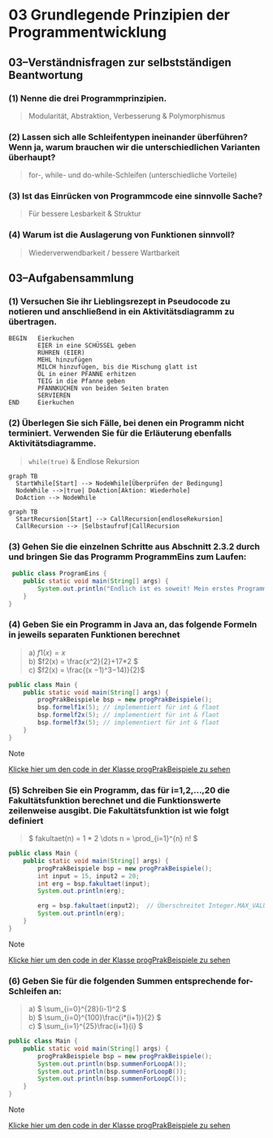 # 03 Grundlegende Prinzipien der Programmentwicklung
## 03–Verständnisfragen zur selbstständigen Beantwortung
### (1) Nenne die drei Programmprinzipien.
> Modularität, Abstraktion, Verbesserung & Polymorphismus
### (2) Lassen sich alle Schleifentypen ineinander überführen? Wenn ja, warum brauchen wir die unterschiedlichen Varianten überhaupt?
> for-, while- und do-while-Schleifen (unterschiedliche Vorteile)
### (3) Ist das Einrücken von Programmcode eine sinnvolle Sache?
> Für bessere Lesbarkeit & Struktur
### (4) Warum ist die Auslagerung von Funktionen sinnvoll?
> Wiederverwendbarkeit / bessere Wartbarkeit
## 03–Aufgabensammlung
### (1) Versuchen Sie ihr Lieblingsrezept in Pseudocode zu notieren und anschließend in ein Aktivitätsdiagramm zu übertragen.
```
BEGIN   Eierkuchen
        EIER in eine SCHÜSSEL geben
        RÜHREN (EIER)
        MEHL hinzufügen
        MILCH hinzufügen, bis die Mischung glatt ist
        ÖL in einer PFANNE erhitzen
        TEIG in die Pfanne geben
        PFANNKUCHEN von beiden Seiten braten
        SERVIEREN
END     Eierkuchen
```
### (2) Überlegen Sie sich Fälle, bei denen ein Programm nicht terminiert. Verwenden Sie für die Erläuterung ebenfalls Aktivitätsdiagramme.
> `while(true)` & Endlose Rekursion

```mermaid
graph TB
  StartWhile[Start] --> NodeWhile[Überprüfen der Bedingung]
  NodeWhile -->|true| DoAction[Aktion: Wiederhole]
  DoAction --> NodeWhile
```
```mermaid
graph TB
  StartRecursion[Start] --> CallRecursion[endloseRekursion]
  CallRecursion --> |Selbstaufruf|CallRecursion
```
### (3) Gehen Sie die einzelnen Schritte aus Abschnitt 2.3.2 durch und bringen Sie das Programm ProgrammEins zum Laufen:
```java
 public class ProgramEins {
    public static void main(String[] args) {
        System.out.println("Endlich ist es soweit! Mein erstes Programm läuft...");
    }
}
 ```

### (4) Geben Sie ein Programm in Java an, das folgende Formeln in jeweils separaten Funktionen berechnet
> a) $`f1(x) = x`$ \
> b) $`f2(x) = \frac{x^2}{2}+17*2 `$ \
> c) $`f2(x) = \frac{(x −1)^3−14)}{2}`$
```java
public class Main {
    public static void main(String[] args) {
        progPrakBeispiele bsp = new progPrakBeispiele();
        bsp.formelf1x(5); // implementiert für int & flaot 
        bsp.formelf2x(5); // implementiert für int & flaot 
        bsp.formelf3x(5); // implementiert für int & flaot 
    }
}
```
> [!NOTE]
> [Klicke hier um den code in der Klasse progPrakBeispiele zu sehen](../src/progPrakBeispiele.java#L17-L36)

### (5) Schreiben Sie ein Programm, das für i=1,2,...,20 die Fakultätsfunktion berechnet und die Funktionswerte zeilenweise ausgibt. Die Fakultätsfunktion ist wie folgt definiert
> $` fakultaet(n) = 1 * 2 \dots n =  \prod_{i=1}^{n} n! `$
```java
public class Main {
    public static void main(String[] args) {
        progPrakBeispiele bsp = new progPrakBeispiele();
        int input = 15, input2 = 20;
        int erg = bsp.fakultaet(input);
        System.out.println(erg);

        erg = bsp.fakultaet(input2);  // Überschreitet Integer.MAX_VALUE // int - 32 Bit(4Bytes)
        System.out.println(erg);
    }
}
```
> [!NOTE]
> [Klicke hier um den code in der Klasse progPrakBeispiele zu sehen](../src/progPrakBeispiele.java#L38-L50)

### (6) Geben Sie für die folgenden Summen entsprechende for-Schleifen an:
> a) $` \sum_{i=0}^{28}(i-1)^2 `$\
> b) $` \sum_{i=0}^{100}\frac{i*(i+1)}{2} `$\
> c) $` \sum_{i=1}^{25}\frac{i+1}{i} `$
```java
public class Main {
    public static void main(String[] args) {
        progPrakBeispiele bsp = new progPrakBeispiele();
        System.out.println(bsp.summenForLoopA());
        System.out.println(bsp.summenForLoopB());
        System.out.println(bsp.summenForLoopC());
    }
}
```
> [!NOTE]
> [Klicke hier um den code in der Klasse progPrakBeispiele zu sehen](../src/progPrakBeispiele.java#L52-L72)